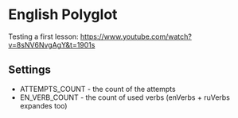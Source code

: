 # English Polyglot

Testing a first lesson: https://www.youtube.com/watch?v=8sNV6NvgAgY&t=1901s

## Settings

* ATTEMPTS_COUNT - the count of the attempts
* EN_VERB_COUNT - the count of used verbs (enVerbs + ruVerbs expandes too)
